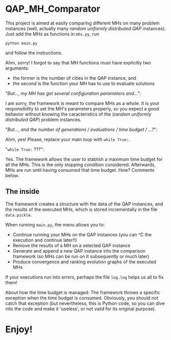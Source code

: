 # QAP_MH_Comparator

This project is aimed at easily comparing different MHs on many problem instances (well, actually many _random uniformly
distributed QAP_ instances). Just add the MHs as functions in `mhs.py`, run

    python main.py

and follow the instructions.

Ahm, sorry! I forgot to say that MH functions must have explicitly two arguments:

- the former is the number of cities in the QAP instance, and
- the second is the function your MH has to use to evaluate solutions

_"But..., my MH has got several configuration parameters and..."_:

I am sorry, the framework is meant to compare MHs as a whole.
It is your responsibility to set the MH's parameters properly, so you expect a good behavior without knowing the caracteristics of the (_random uniformly distributed QAP_) problem instances.

"_But..., and the number of generations / evaluations / time budget / ...?_":

Ahm, yes! Please, replace your main loop with `while True:`.

"`while True:` ???":

Yes. The framework allows the user to stablish a maximum time budget for all the MHs. This is the only stopping condition considered. Afterwards, MHs are run until having consumed that time budget. How? Comments below.

## The inside

The framework creates a structure with the data of the QAP instances, and the results of the executed MHs, which is
stored incrementally in the file `data.pickle`.

When running `main.py`, the menu allows you to:

- Continue running your MHs on the QAP instances (you can ^C the execution and continue later!!)
- Remove the results of a MH on a selected QAP instance
- Generate and append a new QAP instance into the comparison framework (so MHs can be run on it subsequently or much later)
- Produce convergence and ranking evolution graphs of the executed MHs

If your executions run into errors, perhaps the file `log.log` helps us all to fix them!

About how the time budget is managed: The framework throws a specific exception when the time budget is consumed. Obviously, you should not catch that exception (but nevertheless, this is Python code, so you can dive into the code and make it 'useless', or not valid for its original purpose).

# Enjoy!
